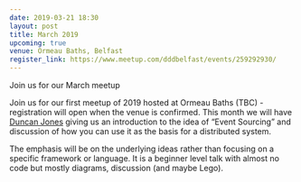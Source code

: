 ```yaml
---
date: 2019-03-21 18:30
layout: post
title: March 2019
upcoming: true
venue: Ormeau Baths, Belfast
register_link: https://www.meetup.com/dddbelfast/events/259292930/
---
```


Join us for our March meetup 

Join us for our first meetup of 2019 hosted at Ormeau Baths (TBC) - registration will open when the venue is confirmed.  This month we will have [Duncan Jones](https://twitter.com/merrion) giving us an introduction to the idea of “Event Sourcing” and discussion of how you can use it 
as the basis for a distributed system.

The emphasis will be on the underlying ideas rather than focusing on a specific framework or language.
It is a beginner level talk with almost no code but mostly diagrams, discussion (and maybe Lego).